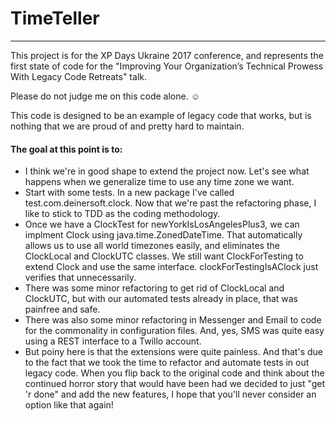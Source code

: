 # TimeTeller
------------

This project is for the XP Days Ukraine 2017 conference, and represents the first state of code for the "Improving Your Organization’s Technical Prowess With Legacy Code Retreats" talk.

Please do not judge me on this code alone. ☺ 

This code is designed to be an example of legacy code that works, but is nothing that we are proud of and pretty hard to maintain.

#### The goal at this point is to:
* I think we're in good shape to extend the project now.  Let's see what happens when we generalize time to use any time zone we want.
* Start with some tests.  In a new package I've called test.com.deinersoft.clock.  Now that we're past the refactoring phase, I like to stick to TDD as the coding methodology.
* Once we have a ClockTest for newYorkIsLosAngelesPlus3, we can implment Clock using java.time.ZonedDateTime.  That automatically allows us to use all world timezones easily, and eliminates the ClockLocal and ClockUTC classes.  We still want ClockForTesting to extend Clock and use the same interface.  clockForTestingIsAClock just verifies that unnecessarily.
* There was some minor refactoring to get rid of ClockLocal and ClockUTC, but with our automated tests already in place, that was painfree and safe.
* There was also some minor refactoring in Messenger and Email to code for the commonality in configuration files.  And, yes, SMS was quite easy using a REST interface to a Twillo account.
* But poiny here is that the extensions were quite painless.  And that's due to the fact that we took the time to refactor and automate tests in out legacy code.  When you flip back to the original code and think about the continued horror story that would have been had we decided to just "get 'r done" and add the new features, I hope that you'll never consider an option like that again!